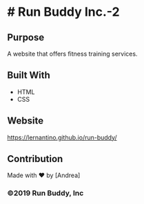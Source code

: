 # # Run Buddy Inc.-2
## Purpose
A website that offers fitness training services. 

## Built With
* HTML
* CSS

## Website
https://lernantino.github.io/run-buddy/

## Contribution
Made with ❤️ by [Andrea]

### ©️2019 Run Buddy, Inc 
